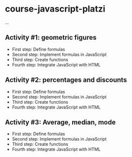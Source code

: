 # course-javascript-platzi

...

## Activity #1: geometric figures

- First step: Define formulas
- Second step: Implement formulas in JavaScript
- Third step: Create functions
- Fourth step: Integrate JavaScript with HTML

## Activity #2: percentages and discounts

- First step: Define formulas
- Second step: Implement formulas in JavaScript
- Third step: Create functions
- Fourth step: Integrate JavaScript with HTML

## Activity #3: Average, median, mode

- First step: Define formulas
- Second step: Implement formulas in JavaScript
- Third step: Create functions
- Fourth step: Integrate JavaScript with HTML
